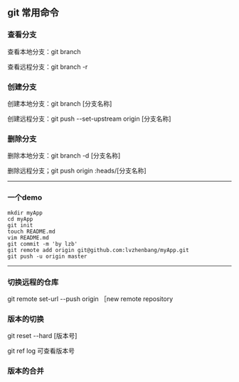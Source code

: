 ## git 常用命令

### 查看分支

查看本地分支：git branch 

查看远程分支：git branch -r

### 创建分支

创建本地分支：git branch [分支名称]

创建远程分支：git push --set-upstream origin [分支名称]

### 删除分支

删除本地分支：git branch -d [分支名称]

删除远程分支；git push origin :heads/[分支名称]


************************************************************

### 一个demo

```
mkdir myApp
cd myApp
git init
touch README.md
vim README.md
git commit -m 'by lzb'
git remote add origin git@github.com:lvzhenbang/myApp.git
git push -u origin master

```

***********************************************************
### 切换远程的仓库

git remote set-url --push origin ［new remote repository


### 版本的切换

git reset --hard [版本号]

git ref log 可查看版本号

### 版本的合并

